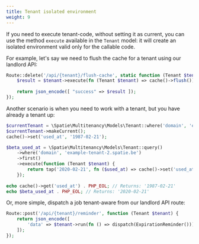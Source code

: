 ```yaml
---
title: Tenant isolated environment
weight: 9
---
```


If you need to execute tenant-code, without setting it as current, you can use the method `execute` available in the `Tenant` model: it will create an isolated environment valid only for the callable code.

For example, let's say we need to flush the cache for a tenant using our landlord API:
```php
Route::delete('/api/{tenant}/flush-cache', static function (Tenant $tenant) {
    $result = $tenant->execute(fn (Tenant $tenant) => cache()->flush());
   
    return json_encode([ "success" => $result ]);
});
```

Another scenario is when you need to work with a tenant, but you have already a tenant up:
```php
$currentTenant = \Spatie\Multitenancy\Models\Tenant::where('domain', 'example-tenant-1.spatie.be')->first();
$currentTenant->makeCurrent();
cache()->set('used_at', '1987-02-21');

$beta_used_at = \Spatie\Multitenancy\Models\Tenant::query()
    ->where('domain', 'example-tenant-2.spatie.be')
    ->first()
    ->execute(function (Tenant $tenant) {
        return tap('2020-02-21', fn ($used_at) => cache()->set('used_at', $used_at));
    }); 
  
echo cache()->get('used_at') . PHP_EOL; // Returns: '1987-02-21'
echo $beta_used_at . PHP_EOL; // Returns: '2020-02-21'
```

Or, more simple, dispatch a job tenant-aware from our landlord API route:
```php
Route::post('/api/{tenant}/reminder', function (Tenant $tenant) {
    return json_encode([ 
        'data' => $tenant->run(fn () => dispatch(ExpirationReminder())),
    ]);
});
```
